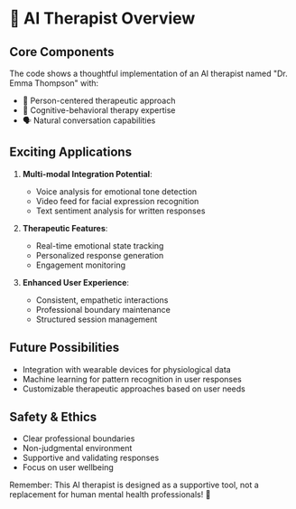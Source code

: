 # 🌟 AI Therapist Overview

## Core Components
The code shows a thoughtful implementation of an AI therapist named "Dr. Emma Thompson" with:
- 🤝 Person-centered therapeutic approach
- 💭 Cognitive-behavioral therapy expertise
- 🗣️ Natural conversation capabilities

## Exciting Applications
1. **Multi-modal Integration Potential**:
   - Voice analysis for emotional tone detection
   - Video feed for facial expression recognition
   - Text sentiment analysis for written responses

2. **Therapeutic Features**:
   - Real-time emotional state tracking
   - Personalized response generation
   - Engagement monitoring

3. **Enhanced User Experience**:
   - Consistent, empathetic interactions
   - Professional boundary maintenance
   - Structured session management

## Future Possibilities
- Integration with wearable devices for physiological data
- Machine learning for pattern recognition in user responses
- Customizable therapeutic approaches based on user needs

## Safety & Ethics
- Clear professional boundaries
- Non-judgmental environment
- Supportive and validating responses
- Focus on user wellbeing

Remember: This AI therapist is designed as a supportive tool, not a replacement for human mental health professionals! 🌈
